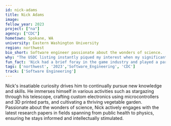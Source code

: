 ```yaml
---
id: nick-adams
title: Nick Adams
image: 
fellow_year: 2023
project: ["na"]
agency: ["CDC"]
hometown: Spokane, WA
university: Eastern Washington University
region: northwest
bio_short: Software engineer passionate about the wonders of science.
why: "The USDC listing instantly piqued my interest when my significant other, aware of my aspiration for a career in public service, shared it with me. The idea of utilizing my skills to make a meaningful difference in the lives of citizens resonated deeply with me and served as a driving force behind my decision to apply. Moreover, as a recent graduate at the time, the program's focus on recruiting individuals in the early stages of their careers aligned seamlessly with my goals and aspirations."
fun_fact: 'Nick had a brief foray in the game industry and played a part in the creation of a game launched on just about every platform.'
tags: ['northwest', '2023','Software_Engineering', 'CDC']
track: ['Software Engineering']
---
```


Nick's insatiable curiosity drives him to continually pursue new knowledge and skills. He immerses himself in various activities such as stargazing through his telescope, crafting custom electronics using microcontrollers and 3D printed parts, and cultivating a thriving vegetable garden. Passionate about the wonders of science, Nick actively engages with the latest research papers in fields spanning from public health to physics, ensuring he stays informed and intellectually stimulated.
